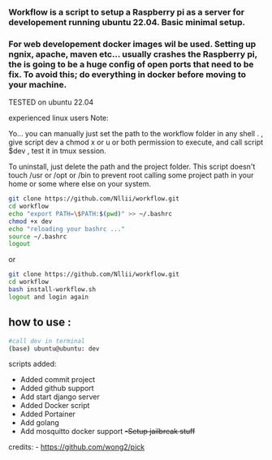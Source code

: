 ###  Workflow is a script to setup a Raspberry pi as a server for developement running ubuntu 22.04. Basic minimal setup.

### For web developement docker images wil be used. Setting up ngnix, apache, maven etc... usually crashes the Raspberry pi, the is going to be a huge config of open ports that need to be fix. To avoid this; do everything in docker before moving to your machine.

TESTED on ubuntu 22.04 


experienced linux users Note:

Yo... you can manually just set the path to the workflow folder in any shell . , give script dev a chmod x or u or both permission to execute, and call script $dev , test it in tmux session.

To uninstall, just delete the path and the project folder. 
This script doesn't touch /usr or /opt or /bin to prevent root calling some project path in your home or some where else on your system. 





```bash 
git clone https://github.com/Nllii/workflow.git
cd workflow
echo "export PATH=\$PATH:$(pwd)" >> ~/.bashrc
chmod +x dev
echo "reloading your bashrc ..."
source ~/.bashrc
logout

```
or 

```bash 
git clone https://github.com/Nllii/workflow.git
cd workflow
bash install-workflow.sh
logout and login again 

```

## how to use :
```bash 
#call dev in terminal 
(base) ubuntu@ubuntu: dev
```




scripts added: 

- Added commit project
- Added github support
- Add start django server
- Added Docker script 
- Added Portainer
- Add golang 
- Add mosquitto docker support 
~~-Setup jailbreak stuff~~







credits: - https://github.com/wong2/pick
